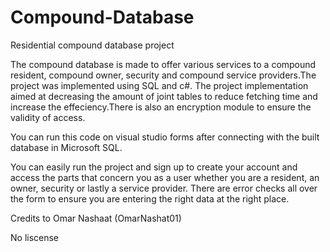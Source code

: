 # Compound-Database
Residential compound database project

The compound database is made to offer various services to a compound resident, compound owner, security and compound service providers.The project was implemented using SQL and c#.
The project implementation aimed at decreasing the amount of joint tables to reduce fetching time and increase the effeciency.There is also an encryption module to ensure the validity of access.

You can run this code on visual studio forms after connecting with the built database in Microsoft SQL.

You can easily run the project and sign up to create your account and access the parts that concern you as a user whether you are a resident, an owner, security or lastly a service provider.
There are error checks all over the form to ensure you are entering the right data at the right place.

Credits to Omar Nashaat (OmarNashat01)

No liscense
